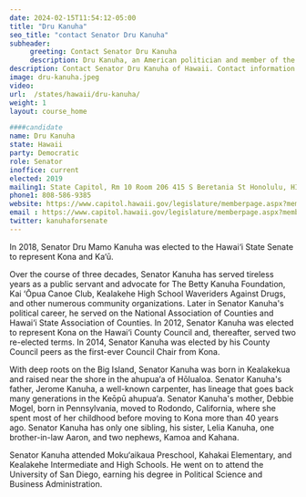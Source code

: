 ```yaml
---
date: 2024-02-15T11:54:12-05:00
title: "Dru Kanuha"
seo_title: "contact Senator Dru Kanuha"
subheader:
     greeting: Contact Senator Dru Kanuha
     description: Dru Kanuha, an American politician and member of the Democratic Party, has been serving as a member of the Hawaii State Senate, representing District 3, since assuming office on November 6, 2018.
description: Contact Senator Dru Kanuha of Hawaii. Contact information for Dru Kanuha includes email address, phone number, and mailing address.
image: dru-kanuha.jpeg
video:
url:  /states/hawaii/dru-kanuha/
weight: 1
layout: course_home

####candidate
name: Dru Kanuha
state: Hawaii
party: Democratic
role: Senator
inoffice: current
elected: 2019
mailing1: State Capitol, Rm 10 Room 206 415 S Beretania St Honolulu, HI 96813
phone1: 808-586-9385
website: https://www.capitol.hawaii.gov/legislature/memberpage.aspx?member=184&year=2024/
email : https://www.capitol.hawaii.gov/legislature/memberpage.aspx?member=184&year=2024/
twitter: kanuhaforsenate
---
```


In 2018, Senator Dru Mamo Kanuha was elected to the Hawai‘i State Senate to represent Kona and Ka‘ū.

Over the course of three decades, Senator Kanuha has served tireless years as a public servant and advocate for The Betty Kanuha Foundation, Kai ‘Ōpua Canoe Club, Kealakehe High School Waveriders Against Drugs, and other numerous community organizations. Later in Senator Kanuha's political career, he served on the National Association of Counties and Hawai‘i State Association of Counties. In 2012, Senator Kanuha was elected to represent Kona on the Hawai‘i County Council and, thereafter, served two re-elected terms. In 2014, Senator Kanuha was elected by his County Council peers as the first-ever Council Chair from Kona.

With deep roots on the Big Island, Senator Kanuha was born in Kealakekua and raised near the shore in the ahupua‘a of Hōlualoa. Senator Kanuha's father, Jerome Kanuha, a well-known carpenter, has lineage that goes back many generations in the Keōpū ahupua‘a. Senator Kanuha's mother, Debbie Mogel, born in Pennsylvania, moved to Rodondo, California, where she spent most of her childhood before moving to Kona more than 40 years ago. Senator Kanuha has only one sibling, his sister, Lelia Kanuha, one brother-in-law Aaron, and two nephews, Kamoa and Kahana.

Senator Kanuha attended Moku‘aikaua Preschool, Kahakai Elementary, and Kealakehe Intermediate and High Schools. He went on to attend the University of San Diego, earning his degree in Political Science and Business Administration.
